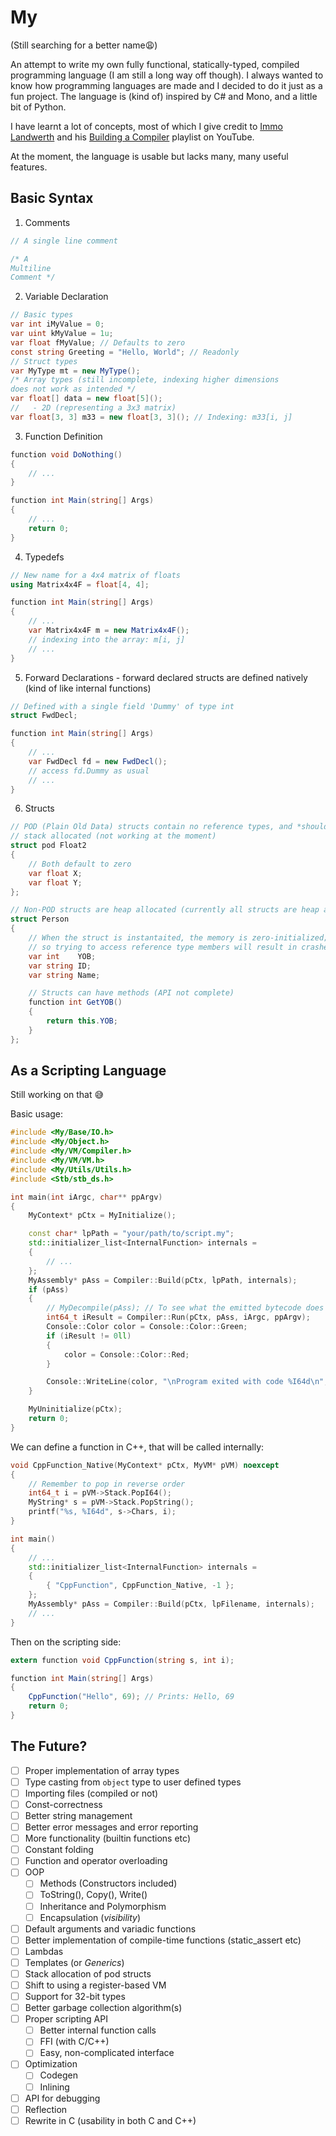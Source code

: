 # **My**
(Still searching for a better name😩)

An attempt to write my own fully functional, statically-typed, compiled programming language (I am still a long way off though).
I always wanted to know how programming languages are made and I
decided to do it just as a fun project.
The language is (kind of) inspired by C# and Mono, and a little bit of Python.

I have learnt a lot of concepts, most of which I give credit to [Immo Landwerth](https://www.youtube.com/@ImmoLandwerth) and
his [Building a Compiler](https://www.youtube.com/playlist?list=PLRAdsfhKI4OWNOSfS7EUu5GRAVmze1t2y) playlist on YouTube.

At the moment, the language is usable but lacks many, many useful features.

## Basic Syntax
1. Comments
```C#
// A single line comment

/* A
Multiline
Comment */
```
2. Variable Declaration
```C#
// Basic types
var int iMyValue = 0;
var uint kMyValue = 1u;
var float fMyValue; // Defaults to zero
const string Greeting = "Hello, World"; // Readonly
// Struct types
var MyType mt = new MyType();
/* Array types (still incomplete, indexing higher dimensions
does not work as intended */
var float[] data = new float[5]();
//   - 2D (representing a 3x3 matrix)
var float[3, 3] m33 = new float[3, 3](); // Indexing: m33[i, j]

```

3. Function Definition
```C#
function void DoNothing()
{
    // ...
}

function int Main(string[] Args)
{
    // ...
    return 0;
}
```

4. Typedefs
```C#
// New name for a 4x4 matrix of floats
using Matrix4x4F = float[4, 4];

function int Main(string[] Args)
{
    // ...
    var Matrix4x4F m = new Matrix4x4F();
    // indexing into the array: m[i, j]
    // ...
}

```

5. Forward Declarations - forward declared structs are defined natively (kind of like internal functions)
```C#
// Defined with a single field 'Dummy' of type int
struct FwdDecl;

function int Main(string[] Args)
{
    // ...
    var FwdDecl fd = new FwdDecl();
    // access fd.Dummy as usual
    // ...
}

```

6. Structs
```C#
// POD (Plain Old Data) structs contain no reference types, and *should* be
// stack allocated (not working at the moment)
struct pod Float2
{
    // Both default to zero
    var float X;   
    var float Y;
};

// Non-POD structs are heap allocated (currently all structs are heap allocated)
struct Person
{
    // When the struct is instantaited, the memory is zero-initialized;
    // so trying to access reference type members will result in crashes
    var int    YOB; 
    var string ID; 
    var string Name; 

    // Structs can have methods (API not complete)
    function int GetYOB()
    {
        return this.YOB;
    }
};
```

## As a Scripting Language
Still working on that 😅

Basic usage:
```C++
#include <My/Base/IO.h>
#include <My/Object.h>
#include <My/VM/Compiler.h>
#include <My/VM/VM.h>
#include <My/Utils/Utils.h>
#include <Stb/stb_ds.h>

int main(int iArgc, char** ppArgv)
{
	MyContext* pCtx = MyInitialize();

    const char* lpPath = "your/path/to/script.my";
    std::initializer_list<InternalFunction> internals = 
    {
        // ...
    };
	MyAssembly* pAss = Compiler::Build(pCtx, lpPath, internals);
	if (pAss)
	{
		// MyDecompile(pAss); // To see what the emitted bytecode does
		int64_t iResult = Compiler::Run(pCtx, pAss, iArgc, ppArgv);
        Console::Color color = Console::Color::Green;
        if (iResult != 0ll)
        {
            color = Console::Color::Red;
        }

        Console::WriteLine(color, "\nProgram exited with code %I64d\n", iResult);
	}

	MyUninitialize(pCtx);
	return 0;
}
```
We can define a function in C++, that will be called internally:
```C++
void CppFunction_Native(MyContext* pCtx, MyVM* pVM) noexcept
{
    // Remember to pop in reverse order
    int64_t i = pVM->Stack.PopI64();
    MyString* s = pVM->Stack.PopString();
    printf("%s, %I64d", s->Chars, i);
}

int main()
{
    // ...
    std::initializer_list<InternalFunction> internals =
    {
        { "CppFunction", CppFunction_Native, -1 };
    };
    MyAssembly* pAss = Compiler::Build(pCtx, lpFilename, internals);
    // ...
}

```
Then on the scripting side:
```C#
extern function void CppFunction(string s, int i);

function int Main(string[] Args)
{
    CppFunction("Hello", 69); // Prints: Hello, 69
    return 0;
}

```

## The Future?
- [ ] Proper implementation of array types
- [ ] Type casting from `object` type to user defined types
- [ ] Importing files (compiled or not)
- [ ] Const-correctness
- [ ] Better string management
- [ ] Better error messages and error reporting
- [ ] More functionality (builtin functions etc)
- [ ] Constant folding
- [ ] Function and operator overloading
- [ ] OOP
	- [ ] Methods (Constructors included)
    - [ ] ToString(), Copy(), Write()
	- [ ] Inheritance and Polymorphism
	- [ ] Encapsulation (*visibility*)
- [ ] Default arguments and variadic functions
- [ ] Better implementation of compile-time functions (static_assert etc)
- [ ] Lambdas
- [ ] Templates (or *Generics*)
- [ ] Stack allocation of pod structs
- [ ] Shift to using a register-based VM
- [ ] Support for 32-bit types
- [ ] Better garbage collection algorithm(s)
- [ ] Proper scripting API
    - [ ] Better internal function calls
    - [ ] FFI (with C/C++)
    - [ ] Easy, non-complicated interface
- [ ] Optimization
    - [ ] Codegen
    - [ ] Inlining
- [ ] API for debugging
- [ ] Reflection
- [ ] Rewrite in C (usability in both C and C++)
